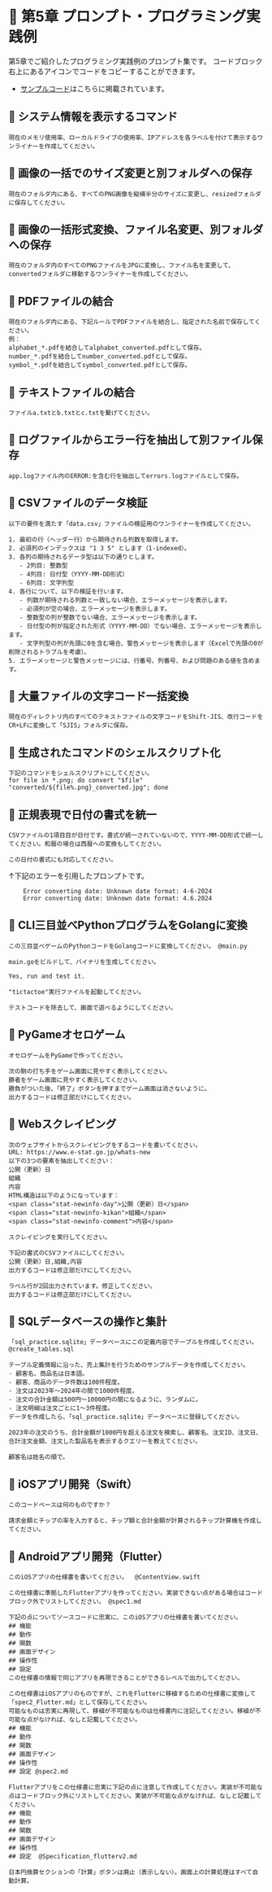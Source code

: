# 📕 第5章 プロンプト・プログラミング実践例

第5章でご紹介したプログラミング実践例のプロンプト集です。
コードブロック右上にあるアイコンでコードをコピーすることができます。

- [サンプルコード](README.md)はこちらに掲載されています。

## 📘 システム情報を表示するコマンド

```
現在のメモリ使用率、ローカルドライブの使用率、IPアドレスを各ラベルを付けて表示するワンライナーを作成してください。
```

## 📘 画像の一括でのサイズ変更と別フォルダへの保存

```
現在のフォルダ内にある、すべてのPNG画像を縦横半分のサイズに変更し、resizedフォルダに保存してください。
```

## 📘 画像の一括形式変換、ファイル名変更、別フォルダへの保存

```
現在のフォルダ内のすべてのPNGファイルをJPGに変換し、ファイル名を変更して、convertedフォルダに移動するワンライナーを作成してください。
```

## 📘 PDFファイルの結合

```
現在のフォルダ内にある、下記ルールでPDFファイルを結合し、指定された名前で保存してください。
例：  
alphabet_*.pdfを結合してalphabet_converted.pdfとして保存。
number_*.pdfを結合してnumber_converted.pdfとして保存。 
symbol_*.pdfを結合してsymbol_converted.pdfとして保存。
```

## 📘 テキストファイルの結合

```
ファイルa.txtとb.txtとc.txtを繋げてください。
```

## 📘 ログファイルからエラー行を抽出して別ファイル保存

```
app.logファイル内のERROR:を含む行を抽出してerrors.logファイルとして保存。
```

## 📘 CSVファイルのデータ検証

```
以下の要件を満たす「data.csv」ファイルの検証用のワンライナーを作成してください。

1. 最初の行（ヘッダー行）から期待される列数を取得します。
2. 必須列のインデックスは "1 3 5" とします（1-indexed）。
3. 各列の期待されるデータ型は以下の通りとします。
   - 2列目: 整数型
   - 4列目: 日付型（YYYY-MM-DD形式）
   - 6列目: 文字列型
4. 各行について、以下の検証を行います。
   - 列数が期待される列数と一致しない場合、エラーメッセージを表示します。
   - 必須列が空の場合、エラーメッセージを表示します。
   - 整数型の列が整数でない場合、エラーメッセージを表示します。
   - 日付型の列が指定された形式（YYYY-MM-DD）でない場合、エラーメッセージを表示します。
   - 文字列型の列が先頭に0を含む場合、警告メッセージを表示します（Excelで先頭の0が削除されるトラブルを考慮）。
5. エラーメッセージと警告メッセージには、行番号、列番号、および問題のある値を含めます。
```

## 📘 大量ファイルの文字コード一括変換

```
現在のディレクトリ内のすべてのテキストファイルの文字コードをShift-JIS、改行コードをCR+LFに変換して「SJIS」フォルダに保存。
```

## 📘 生成されたコマンドのシェルスクリプト化

```
下記のコマンドをシェルスクリプトにしてください。
for file in *.png; do convert "$file" "converted/${file%.png}_converted.jpg"; done
```

## 📘 正規表現で日付の書式を統一

```
CSVファイルの1項目目が日付です。書式が統一されていないので、YYYY-MM-DD形式で統一してください。和暦の場合は西暦への変換もしてください。
```

```
この日付の書式にも対応してください。
```
↑下記のエラーを引用したプロンプトです。
```
    Error converting date: Unknown date format: 4-6-2024
    Error converting date: Unknown date format: 4.6.2024
```

## 📘 CLI三目並べPythonプログラムをGolangに変換

```
この三目並べゲームのPythonコードをGolangコードに変換してください。 @main.py
```

```
main.goをビルドして、バイナリを生成​してください。
```

```
Yes, run and test it.
```

```
"tictactoe"実行ファイルを起動してください。
```

```
テストコードを除去して、画面で遊べるようにしてください。
```

## 📘 PyGameオセロゲーム

```
オセロゲームをPyGameで作ってください。
```

```
次の駒の打ち手をゲーム画面に見やすく表示してください。
勝者をゲーム画面に見やすく表示してください。
勝負がついた後、「終了」ボタンを押すまでゲーム画面は消さないように。
出力するコードは修正部だけにしてください。
```

## 📘 Webスクレイピング

```
次のウェブサイトからスクレイピングをするコードを書いてください。
URL: https://www.e-stat.go.jp/whats-new
以下の3つの要素を抽出してください：
公開（更新）日
組織
内容
HTML構造は以下のようになっています：
<span class="stat-newinfo-day">公開（更新）日</span>
<span class="stat-newinfo-kikan">組織</span>
<span class="stat-newinfo-comment">内容</span>
```

```
スクレイピングを実行してください。
```

```
下記の書式のCSVファイルにしてください。
公開（更新）日,組織,内容
出力するコードは修正部だけにしてください。
```

```
ラベル行が2回出力されています。修正してください。
出力するコードは修正部だけにしてください。
```

## 📘 SQLデータベースの操作と集計

```
「sql_practice.sqlite」データベースにこの定義内容でテーブルを作成してください。 @create_tables.sql
```

```
テーブル定義情報に沿った、売上集計を行うためのサンプルデータを作成してください。
- 顧客名、商品名は日本語。
- 顧客、商品のデータ件数は100件程度。
- 注文は2023年〜2024年の間で1000件程度。
- 注文の合計金額は500円〜10000円の間になるように、ランダムに。
- 注文明細は注文ごとに1〜3件程度。
データを作成したら、「sql_practice.sqlite」データベースに登録してください。
```

```
2023年の注文のうち、合計金額が1000円を超える注文を検索し、顧客名、注文ID、注文日、合計注文金額、注文した製品名を表示するクエリーを教えてください。 
```

```
顧客名は姓名の順で。
```

## 📘 iOSアプリ開発（Swift）

```
このコードベースは何のものですか？
```

```
請求金額とチップの率を入力すると、チップ額と合計金額が計算されるチップ計算機を作成してください。
```

## 📘 Androidアプリ開発（Flutter）

```
このiOSアプリの仕様書を書いてください。  @ContentView.swift 
```

```
この仕様書に準拠したFlutterアプリを作ってください。実装できない点がある場合はコードブロック外でリストしてください。 @spec1.md 
```

```
下記の点についてソースコードに忠実に、このiOSアプリの仕様書を書いてください。
## 機能
## 動作
## 関数
## 画面デザイン
## 操作性
## 設定
この仕様書の情報で同じアプリを再現できることができるレベルで出力してください。
```

```
この仕様書はiOSアプリのものですが、これをFlutterに移植するための仕様書に変換して　「spec2_Flutter.md」として保存してください。
可能なものは忠実に再現して、移植が不可能なものは仕様書内に注記してください。移植が不可能な点がなければ、なしと記載してください。 
## 機能
## 動作
## 関数
## 画面デザイン
## 操作性
## 設定 @spec2.md 
```

```
Flutterアプリをこの仕様書に忠実に下記の点に注意して作成してください。実装が不可能な点はコードブロック外にリストしてください。実装が不可能な点がなければ、なしと記載してください。 
## 機能
## 動作
## 関数
## 画面デザイン
## 操作性
## 設定  @Specification_flutterv2.md 
```

```
日本円換算セクションの「計算」ボタンは廃止（表示しない）。画面上の計算処理はすべて自動計算。
```

